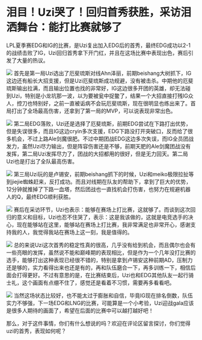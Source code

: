 

# 泪目！Uzi哭了！回归首秀获胜，采访泪洒舞台：能打比赛就够了

LPL夏季赛EDG和IG的比赛，是Uzi复出加入EDG后的首秀，最终EDG成功以2-1的战绩击败了IG，Uzi回归首秀拿下开门红，并且在这场比赛中表现出色，赛后引发了大量的热议。

![](https://inews.gtimg.com/news_bt/OaBtcWGCckkg7RUiaQ8E4e9EIxPpFLoZY7M_YLSeKHe1MAA/1000)
首先是第一局Uzi选出了厄斐琉斯对线Ahn泽丽，前期beishang大树抓下，IG这边还有船长大招支援，但是Uzi厄斐琉斯成功规避，没有被击杀。中期他的厄斐琉斯输出拉满，而且输出位置也找的非常好，IG这边很多开团的英雄，却无法碰到Uzi，特别是小龙坑那一波，以为要被瓮中捉鳖了，结果一个大招直接打残IG众人，控刀也特别好，之前一直被诟病不会玩厄斐琉斯，现在很明显也练出来了。首局打出了全场最高伤害，还拿到了第一局的MVP，可以说表现非常出色。

![](https://inews.gtimg.com/news_bt/ODVSqaJ6b6Hpdf-5SyPA4znmXbjJcwBz4AtUt6sXlCmaUAA/1000)
第二局EDG落败，Uzi还是选择了厄斐琉斯，前期EDG尝试在下路打出优势，但是失误很多，而且IG这边cryin多次支援，EDG下路没打开突破口，反而给了很多机会，不过上路Ale剑魔很肥。不过中期团战EDG这边多次失误，而IG全员团战发力，虽然Uzi尽力输出，但是阵容伤害还是不够，前期天肥的Ale剑魔团战没有发挥，第二局Uzi发挥尽力了，团战的大招都用的很好，但是无力回天。第二局Uzi也是打出了全队最高伤害。

![](https://inews.gtimg.com/news_bt/OZPdAfeVBlT_l-EBGMAHzJXEb509PwestbqC3J-qFeyPYAA/1000)
第三局Uzi玩的是卢锡安，前期beishang抓下的时候，Uzi和meiko极限拉扯等到jiejie蜘蛛赶来，反打成功。而且对线期在队友的帮助下，拿到了巨大的优势，12分钟就推掉了下路一血塔，然后团战也一直找机会打伤害，也努力在规避机器人的Q，最终EDG顺利获胜。

![](https://inews.gtimg.com/news_bt/OmdT4CFQiNPPMZwwl6clN_HQEtBAlG8VfwuO3HZpL_k1gAA/1000)
赛后在采访环节，Uzi也表示：能够在赛场上打比赛，这就够了。而谈到这次回归的意义和目标，Uzi也忍不住哭了，表示：这是我该做的，这就是电竞选手的决心，现在能够站在这里，能够站在赛场上打比赛，我非常满足也非常开心，感谢支持我的人，我觉得我站在赛场上这一刻，我是值得的。

![](https://inews.gtimg.com/news_bt/Otii35T8LnISQTOIeM4Ht5S2EhvBqtlJh5jMIXbbTle_YAA/1000)
总的来说Uzi这次首秀的稳定性真的很高，几乎没有给到机会，而且偶尔也会有一些亮眼的发挥，虽然说不能和巅峰期的表现相比，但是作为一个几年没打比赛的选手，能够打出这种表现已经很不错的，特别是拿到卢锡安这种前期AD，压制力还是够的，实力看得出来也还是有的，再和队伍磨合一下，再多训练一下，相信后面会打得更好。不过有意思的是，在比赛结束后，Uzi也和EDG其他队友一起行骑士礼，这个画面有点绷不住了，感觉还是看着不习惯，需要再多看看吧。

![](https://inews.gtimg.com/news_bt/Oxq16q5wq066M0z3cI9G3Ny3TV57lTS_gzwv83lI7UdPEAA/1000)
当然这场状态比较好，也不能太过于膨胀和自信，毕竟IG现在排名倒数，队伍实力不够强，下一场EDG和LNG的比赛，可能算是一个小考验，Uzi迎战gala应该是很多人期待的画面了，希望在后面的比赛中可以越打越好吧！

那么，对于这件事情，你们有什么想说的吗？欢迎在评论区留言探讨，你们觉得uzi的首秀，表现如何呢？

